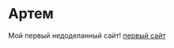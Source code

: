 # Артем
Мой первый  недоделанный сайт!
[первый сайт](https://petrovich1986.github.io/first_site/  "недоделаный сайт")
